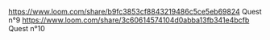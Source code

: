 https://www.loom.com/share/b9fc3853cf8843219486c5ce5eb69824 Quest n°9
https://www.loom.com/share/3c60614574104d0abba13fb341e4bcfb Quest n°10